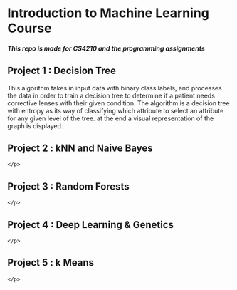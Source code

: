 <h1> Introduction to Machine Learning Course </h1>
<h5> This repo is made for CS4210 and the programming assignments </h5>

<h2> Project 1 : Decision Tree </h2>
    <p>
        This algorithm takes in input data with binary class labels, and processes the data in order to train a decision tree to determine if a patient needs corrective lenses with their given condition. The algorithm is a decision tree with entropy as its way of classifying which attribute to select an attribute for any given level of the tree. at the end a visual representation of the graph is displayed.
    </p>
<h2> Project 2 : kNN and Naive Bayes </h2>
    <p>
        
    </p>
<h2> Project 3 : Random Forests </h2>
    <p>
        
    </p>
<h2> Project 4 : Deep Learning & Genetics </h2>
    <p>
        
    </p>
<h2> Project 5 : k Means </h2>
    <p>
        
    </p>

